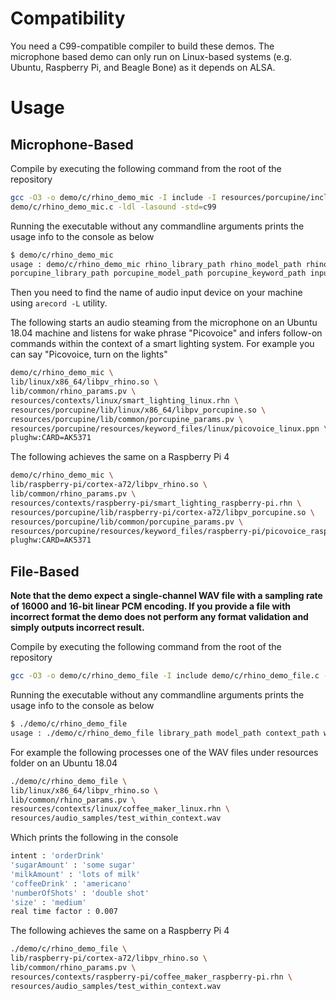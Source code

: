 # Compatibility

You need a C99-compatible compiler to build these demos. The microphone based demo can only run on Linux-based systems
(e.g. Ubuntu, Raspberry Pi, and Beagle Bone) as it depends on ALSA.

# Usage

## Microphone-Based

Compile by executing the following command from the root of the repository

```bash
gcc -O3 -o demo/c/rhino_demo_mic -I include -I resources/porcupine/include \
demo/c/rhino_demo_mic.c -ldl -lasound -std=c99
```

Running the executable without any commandline arguments prints the usage info to the console as below

```bash
$ demo/c/rhino_demo_mic
usage : demo/c/rhino_demo_mic rhino_library_path rhino_model_path rhino_context_path
porcupine_library_path porcupine_model_path porcupine_keyword_path input_audio_device
```

Then you need to find the name of audio input device on your machine using `arecord -L` utility.

The following starts an audio steaming from the microphone on an Ubuntu 18.04 machine and listens for wake phrase
"Picovoice" and infers follow-on commands within the context of a smart lighting system. For example you can say "Picovoice, turn on the lights"

```bash
demo/c/rhino_demo_mic \
lib/linux/x86_64/libpv_rhino.so \
lib/common/rhino_params.pv \
resources/contexts/linux/smart_lighting_linux.rhn \
resources/porcupine/lib/linux/x86_64/libpv_porcupine.so \
resources/porcupine/lib/common/porcupine_params.pv \
resources/porcupine/resources/keyword_files/linux/picovoice_linux.ppn \
plughw:CARD=AK5371
```

The following achieves the same on a Raspberry Pi 4

```bash
demo/c/rhino_demo_mic \
lib/raspberry-pi/cortex-a72/libpv_rhino.so \
lib/common/rhino_params.pv \
resources/contexts/raspberry-pi/smart_lighting_raspberry-pi.rhn \
resources/porcupine/lib/raspberry-pi/cortex-a72/libpv_porcupine.so \
resources/porcupine/lib/common/porcupine_params.pv \
resources/porcupine/resources/keyword_files/raspberry-pi/picovoice_raspberry-pi.ppn \
plughw:CARD=AK5371
```

## File-Based

**Note that the demo expect a single-channel WAV file with a sampling rate of 16000 and 16-bit linear PCM encoding. If you
provide a file with incorrect format the demo does not perform any format validation and simply outputs incorrect result.**

Compile by executing the following command from the root of the repository

```bash
gcc -O3 -o demo/c/rhino_demo_file -I include demo/c/rhino_demo_file.c -ldl -lasound -std=c99
```
Running the executable without any commandline arguments prints the usage info to the console as below

```bash
$ ./demo/c/rhino_demo_file
usage : ./demo/c/rhino_demo_file library_path model_path context_path wav_path
```

For example the following processes one of the WAV files under resources folder on  an Ubuntu 18.04

```bash
./demo/c/rhino_demo_file \
lib/linux/x86_64/libpv_rhino.so \
lib/common/rhino_params.pv \
resources/contexts/linux/coffee_maker_linux.rhn \
resources/audio_samples/test_within_context.wav 
```

Which prints the following in the console

```bash
intent : 'orderDrink'
'sugarAmount' : 'some sugar'
'milkAmount' : 'lots of milk'
'coffeeDrink' : 'americano'
'numberOfShots' : 'double shot'
'size' : 'medium'
real time factor : 0.007
```

The following achieves the same on a Raspberry Pi 4

```bash
./demo/c/rhino_demo_file \
lib/raspberry-pi/cortex-a72/libpv_rhino.so \
lib/common/rhino_params.pv \
resources/contexts/raspberry-pi/coffee_maker_raspberry-pi.rhn \
resources/audio_samples/test_within_context.wav 
```
